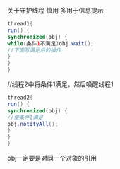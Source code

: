 关于守护线程 慎用 多用于信息提示
```java
thread1{
run() {
synchronized(obj) {
while(条件1不满足)obj.wait();
//下面写满足后的操作
}
}
}
```
//线程2中将条件1满足，然后唤醒线程1
```java
thread2{
run() {
synchronized(obj) {
//使条件1满足
obj.notifyAll();
}
}
} 
```
obj一定要是对同一个对象的引用